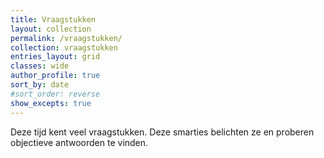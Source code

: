 ```yaml
---
title: Vraagstukken
layout: collection
permalink: /vraagstukken/
collection: vraagstukken
entries_layout: grid
classes: wide
author_profile: true
sort_by: date
#sort_order: reverse
show_excepts: true
---
```


Deze tijd kent veel vraagstukken. Deze smarties belichten ze en proberen objectieve antwoorden te vinden.
